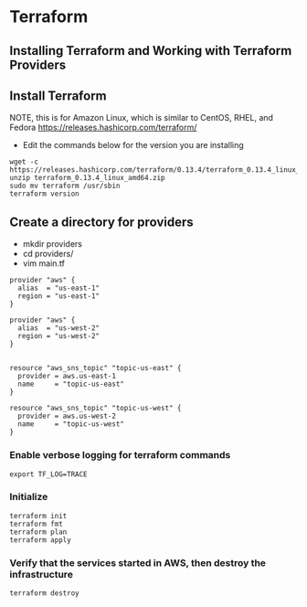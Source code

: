 # Terraform
## Installing Terraform and Working with Terraform Providers 

## Install Terraform
NOTE, this is for Amazon Linux, which is similar to CentOS, RHEL, and Fedora
https://releases.hashicorp.com/terraform/
- Edit the commands below for the version you are installing
```
wget -c https://releases.hashicorp.com/terraform/0.13.4/terraform_0.13.4_linux_amd64.zip
unzip terraform_0.13.4_linux_amd64.zip
sudo mv terraform /usr/sbin
terraform version
```

## Create a directory for providers
- mkdir providers
- cd providers/
- vim main.tf
```
provider "aws" {
  alias  = "us-east-1"
  region = "us-east-1"
}

provider "aws" {
  alias  = "us-west-2"
  region = "us-west-2"
}


resource "aws_sns_topic" "topic-us-east" {
  provider = aws.us-east-1
  name     = "topic-us-east"
}

resource "aws_sns_topic" "topic-us-west" {
  provider = aws.us-west-2
  name     = "topic-us-west"
}
```
### Enable verbose logging for terraform commands
```
export TF_LOG=TRACE
```
### Initialize
```
terraform init
terraform fmt
terraform plan
terraform apply
```
### Verify that the services started in AWS, then destroy the infrastructure
```
terraform destroy
```